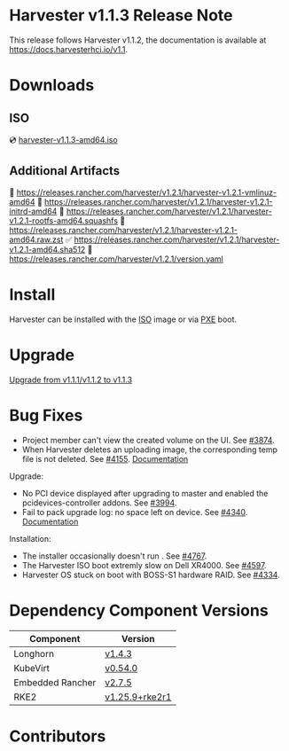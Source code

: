 # Harvester v1.1.3 Release Note

This release follows Harvester v1.1.2, the documentation is available at https://docs.harvesterhci.io/v1.1.

# Downloads

## ISO

:cd: [harvester-v1.1.3-amd64.iso](https://releases.rancher.com/harvester/v1.2.1/harvester-v1.2.1-amd64.iso)

## Additional Artifacts

:file_folder: https://releases.rancher.com/harvester/v1.2.1/harvester-v1.2.1-vmlinuz-amd64
:file_folder: https://releases.rancher.com/harvester/v1.2.1/harvester-v1.2.1-initrd-amd64
:file_folder: https://releases.rancher.com/harvester/v1.2.1/harvester-v1.2.1-rootfs-amd64.squashfs
:file_folder: https://releases.rancher.com/harvester/v1.2.1/harvester-v1.2.1-amd64.raw.zst
:white_check_mark: https://releases.rancher.com/harvester/v1.2.1/harvester-v1.2.1-amd64.sha512
:memo: https://releases.rancher.com/harvester/v1.2.1/version.yaml

# Install

Harvester can be installed with the [ISO](https://docs.harvesterhci.io/v1.1/install/iso-install/) image or via [PXE](https://docs.harvesterhci.io/v1.1/install/pxe-boot-install/) boot.

# Upgrade

[Upgrade from v1.1.1/v1.1.2 to v1.1.3](https://docs.harvesterhci.io/v1.2/upgrade/index)

# Bug Fixes

- Project member can't view the created volume on the UI. See [#3874](https://github.com/harvester/harvester/issues/3874).
- When Harvester deletes an uploading image, the corresponding temp file is not deleted. See [#4155](https://github.com/harvester/harvester/issues/4155). [Documentation](https://docs.harvesterhci.io/v1.1/upload-image#known-issues)

Upgrade:

- No PCI device displayed after upgrading to master and enabled the pcidevices-controller addons. See [#3994](https://github.com/harvester/harvester/issues/3994).
- Fail to pack upgrade log: no space left on device. See [#4340](https://github.com/harvester/harvester/issues/4340). [Documentation](https://docs.harvesterhci.io/v1.1/upgrade/troubleshooting#download-upgrade-logs)

Installation:

- The installer occasionally doesn't run . See [#4767](https://github.com/harvester/harvester/issues/4767).
- The Harvester ISO boot extremly slow on Dell XR4000. See [#4597](https://github.com/harvester/harvester/issues/4597).
- Harvester OS stuck on boot with BOSS-S1 hardware RAID. See [#4334](https://github.com/harvester/harvester/issues/4334).

# Dependency Component Versions

| Component        | Version                                                                         |
|------------------|---------------------------------------------------------------------------------|
| Longhorn         | [v1.4.3](https://github.com/longhorn/longhorn/releases/tag/v1.4.3)              |
| KubeVirt         | [v0.54.0](https://github.com/kubevirt/kubevirt/releases/tag/v0.54.0)            |
| Embedded Rancher | [v2.7.5](https://github.com/rancher/rancher/releases/tag/v2.6.10)               |
| RKE2             | [v1.25.9+rke2r1](https://github.com/rancher/rke2/releases/tag/v1.25.9%2Brke2r1) |

# Contributors
